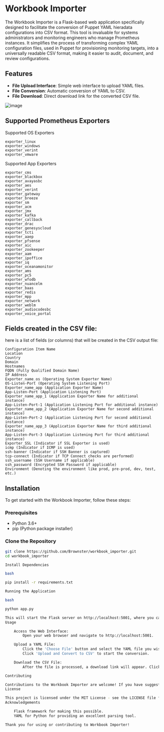 # Workbook Importer

The Workbook Importer is a Flask-based web application specifically designed to facilitate the conversion of Puppet YAML hieradata configurations into CSV format. This tool is invaluable for systems administrators and monitoring engineers who manage Prometheus instances. It simplifies the process of transforming complex YAML configuration files, used in Puppet for provisioning monitoring targets, into a universally readable CSV format, making it easier to audit, document, and review configurations.

## Features

- **File Upload Interface**: Simple web interface to upload YAML files.
- **File Conversion**: Automatic conversion of YAML to CSV.
- **File Download**: Direct download link for the converted CSV file.

![image](https://github.com/user-attachments/assets/854844e8-a318-4443-8bd5-e2f2f9fe5d5e)

## Supported Prometheus Exporters

Supported OS Exporters

    exporter_linux
    exporter_windows
    exporter_verint
    exporter_vmware

Supported App Exporters

    exporter_cms
    exporter_blackbox
    exporter_avayasbc
    exporter_aes
    exporter_verint
    exporter_gateway
    exporter_breeze
    exporter_sm
    exporter_acm
    exporter_jmx
    exporter_kafka
    exporter_callback
    exporter_drac
    exporter_genesyscloud
    exporter_tcti
    exporter_aaep
    exporter_pfsense
    exporter_aic
    exporter_zookeeper
    exporter_aam
    exporter_ipoffice
    exporter_iq
    exporter_oceanamonitor
    exporter_ams
    exporter_pc5
    exporter_wfodb
    exporter_nuancelm
    exporter_baas
    exporter_redis
    exporter_mpp
    exporter_network
    exporter_weblm
    exporter_audiocodesbc
    exporter_voice_portal

## Fields created in the CSV file:
here is a list of fields (or columns) that will be created in the CSV output file:

    Configuration Item Name
    Location
    Country
    Domain
    Hostnames
    FQDN (Fully Qualified Domain Name)
    IP Address
    Exporter_name_os (Operating System Exporter Name)
    OS-Listen-Port (Operating System Listening Port)
    Exporter_name_app (Application Exporter Name)
    App-Listen-Port (Application Listening Port)
    Exporter_name_app_1 (Application Exporter Name for additional instance)
    App-Listen-Port-1 (Application Listening Port for additional instance)
    Exporter_name_app_2 (Application Exporter Name for second additional instance)
    App-Listen-Port-2 (Application Listening Port for second additional instance)
    Exporter_name_app_3 (Application Exporter Name for third additional instance)
    App-Listen-Port-3 (Application Listening Port for third additional instance)
    Exporter_SSL (Indicator if SSL Exporter is used)
    icmp (Indicator if ICMP is used)
    ssh-banner (Indicator if SSH Banner is captured)
    tcp-connect (Indicator if TCP Connect checks are performed)
    ssh_username (SSH Username if applicable)
    ssh_password (Encrypted SSH Password if applicable)
    Environment (Denoting the environment like prod, pre-prod, dev, test, etc.)

## Installation

To get started with the Workbook Importer, follow these steps:

### Prerequisites

- Python 3.6+
- pip (Python package installer)

### Clone the Repository

```bash
git clone https://github.com/Brownster/workbook_importer.git
cd workbook_importer

Install Dependencies

bash

pip install -r requirements.txt

Running the Application

bash

python app.py

This will start the Flask server on http://localhost:5001, where you can access the web interface to upload YAML files.
Usage

    Access the Web Interface:
        Open your web browser and navigate to http://localhost:5001.

    Upload a YAML File:
        Click the 'Choose File' button and select the YAML file you wish to convert.
        Click 'Upload and Convert to CSV' to start the conversion.

    Download the CSV File:
        After the file is processed, a download link will appear. Click the link to download the converted CSV file.

Contributing

Contributions to the Workbook Importer are welcome! If you have suggestions for improvements or encounter any issues, please open an issue or submit a pull request.
License

This project is licensed under the MIT License - see the LICENSE file for details.
Acknowledgements

    Flask framework for making this possible.
    YAML for Python for providing an excellent parsing tool.

Thank you for using or contributing to Workbook Importer!
